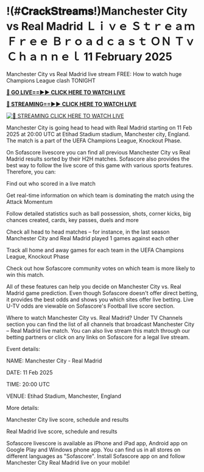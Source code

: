 # !(#𝐂𝐫𝐚𝐜𝐤𝐒𝐭𝐫𝐞𝐚𝐦𝐬!)Manchester City vs Real Madrid Ｌｉｖｅ Ｓｔｒｅａｍ Ｆｒｅｅ Ｂｒｏａｄｃａｓｔ ＯＮ Ｔｖ Ｃｈａｎｎｅｌ 11 February 2025

Manchester City vs Real Madrid live stream FREE: How to watch huge Champions League clash TONIGHT

**[🔴 GO LIVE==►► CLICK HERE TO WATCH LIVE](https://pabna-sports.blogspot.com/2025/02/ucl-2025.html)**

**[🔴 STREAMING==►► CLICK HERE TO WATCH LIVE](https://pabna-sports.blogspot.com/2025/02/ucl-2025.html)**

[![🔴 STREAMING CLICK HERE TO WATCH LIVE](https://blogger.googleusercontent.com/img/b/R29vZ2xl/AVvXsEjdfj4g4pQA9_iwF_4gb-eM58INK_geZNYwRiAXnJnggAdtHR7b8tSP_tpoJn5CzHFJFNuY14YdYcNQs00_S65Q3BdSjt33-i3Bkkhv-iLjrPQEYoCI9axzyrm9-1FziY1mqEd9SEQakDuBrdxuYNsizfKnZToex1wqbpfwbRkAHWIoQZ4EPhG5FH6y-UJs/s686/Soccer%20ME.gif)](https://pabna-sports.blogspot.com/2025/02/ucl-2025.html)

Manchester City is going head to head with Real Madrid starting on 11 Feb 2025 at 20:00 UTC at Etihad Stadium stadium, Manchester city, England. The match is a part of the UEFA Champions League, Knockout Phase.

On Sofascore livescore you can find all previous Manchester City vs Real Madrid results sorted by their H2H matches. Sofascore also provides the best way to follow the live score of this game with various sports features. Therefore, you can:

Find out who scored in a live match

Get real-time information on which team is dominating the match using the Attack Momentum

Follow detailed statistics such as ball possession, shots, corner kicks, big chances created, cards, key passes, duels and more

Check all head to head matches – for instance, in the last season Manchester City and Real Madrid played 1 games against each other

Track all home and away games for each team in the UEFA Champions League, Knockout Phase

Check out how Sofascore community votes on which team is more likely to win this match.

All of these features can help you decide on Manchester City vs. Real Madrid game prediction. Even though Sofascore doesn't offer direct betting, it provides the best odds and shows you which sites offer live betting. Live U-TV odds are viewable on Sofascore's Football live score section.

Where to watch Manchester City vs. Real Madrid? Under TV Channels section you can find the list of all channels that broadcast Manchester City – Real Madrid live match. You can also live stream this match through our betting partners or click on any links on Sofascore for a legal live stream.

Event details:

NAME: Manchester City - Real Madrid

DATE: 11 Feb 2025

TIME: 20:00 UTC

VENUE: Etihad Stadium, Manchester, England

More details:

Manchester City live score, schedule and results

Real Madrid live score, schedule and results

Sofascore livescore is available as iPhone and iPad app, Android app on Google Play and Windows phone app. You can find us in all stores on different languages as "Sofascore". Install Sofascore app on and follow Manchester City Real Madrid live on your mobile!
